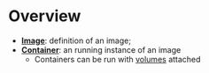 # Overview

- [**Image**](Image.md): definition of an image;
- [**Container**](Container.md): an running instance of an image
  - Containers can be run with [volumes](Volumes.md) attached
